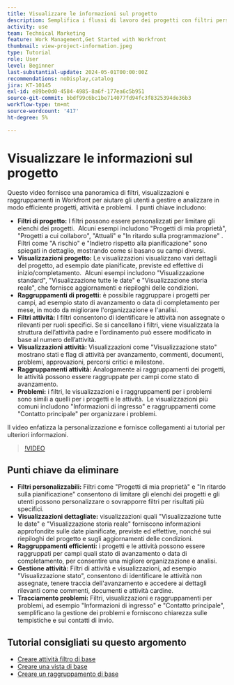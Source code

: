 ```yaml
---
title: Visualizzare le informazioni sul progetto
description: Semplifica i flussi di lavoro dei progetti con filtri personalizzabili, viste dettagliate, raggruppamenti efficienti, strumenti di gestione delle attività e funzioni di tracciamento dei problemi per migliorarne l’organizzazione e la chiarezza.
activity: use
team: Technical Marketing
feature: Work Management,Get Started with Workfront
thumbnail: view-project-information.jpeg
type: Tutorial
role: User
level: Beginner
last-substantial-update: 2024-05-01T00:00:00Z
recommendations: noDisplay,catalog
jira: KT-10145
exl-id: e89be0d0-4584-4985-8a6f-177ea6c5b951
source-git-commit: bbdf99c6bc1be714077fd94fc3f8325394de36b3
workflow-type: tm+mt
source-wordcount: '417'
ht-degree: 5%

---
```


# Visualizzare le informazioni sul progetto

Questo video fornisce una panoramica di filtri, visualizzazioni e raggruppamenti in Workfront per aiutare gli utenti a gestire e analizzare in modo efficiente progetti, attività e problemi. &#x200B; I punti chiave includono:

* **Filtri di progetto:** I filtri possono essere personalizzati per limitare gli elenchi dei progetti. &#x200B; Alcuni esempi includono &quot;Progetti di mia proprietà&quot;, &quot;Progetti a cui collaboro&quot;, &quot;Attuali&quot; e &quot;In ritardo sulla programmazione&quot; &#x200B;. Filtri come &quot;A rischio&quot; e &quot;Indietro rispetto alla pianificazione&quot; sono spiegati in dettaglio, mostrando come si basano su campi diversi.
* **Visualizzazioni progetto:** Le visualizzazioni visualizzano vari dettagli del progetto, ad esempio date pianificate, previste ed effettive di inizio/completamento. &#x200B; Alcuni esempi includono &quot;Visualizzazione standard&quot;, &quot;Visualizzazione tutte le date&quot; e &quot;Visualizzazione storia reale&quot;, che fornisce aggiornamenti e riepiloghi delle condizioni. &#x200B;
* **Raggruppamenti di progetti:** è possibile raggruppare i progetti per campi, ad esempio stato di avanzamento o data di completamento per mese, in modo da migliorare l&#39;organizzazione e l&#39;analisi. &#x200B;
* **Filtri attività:** I filtri consentono di identificare le attività non assegnate o rilevanti per ruoli specifici. &#x200B; Se si cancellano i filtri, viene visualizzata la struttura dell’attività padre e l’ordinamento può essere modificato in base al numero dell’attività. &#x200B;
* **Visualizzazioni attività:** Visualizzazioni come &quot;Visualizzazione stato&quot; mostrano stati e flag di attività per avanzamento, commenti, documenti, problemi, approvazioni, percorsi critici e milestone.
* **Raggruppamenti attività:** Analogamente ai raggruppamenti dei progetti, le attività possono essere raggruppate per campi come stato di avanzamento. &#x200B;
* **Problemi:** i filtri, le visualizzazioni e i raggruppamenti per i problemi sono simili a quelli per i progetti e le attività. &#x200B; Le visualizzazioni più comuni includono &quot;Informazioni di ingresso&quot; e raggruppamenti come &quot;Contatto principale&quot; per organizzare i problemi. &#x200B;

Il video enfatizza la personalizzazione e fornisce collegamenti ai tutorial per ulteriori informazioni. &#x200B;

>[!VIDEO](https://video.tv.adobe.com/v/3453074/?quality=12&learn=on&enablevpops=1&captions=ita)

## Punti chiave da eliminare

* **Filtri personalizzabili:** Filtri come &quot;Progetti di mia proprietà&quot; e &quot;In ritardo sulla pianificazione&quot; consentono di limitare gli elenchi dei progetti e gli utenti possono personalizzare o sovrapporre filtri per risultati più specifici. &#x200B;
* **Visualizzazioni dettagliate:** visualizzazioni quali &quot;Visualizzazione tutte le date&quot; e &quot;Visualizzazione storia reale&quot; forniscono informazioni approfondite sulle date pianificate, previste ed effettive, nonché sui riepiloghi del progetto e sugli aggiornamenti delle condizioni. &#x200B;
* **Raggruppamenti efficienti:** i progetti e le attività possono essere raggruppati per campi quali stato di avanzamento o data di completamento, per consentire una migliore organizzazione e analisi. &#x200B;
* **Gestione attività:** Filtri di attività e visualizzazioni, ad esempio &quot;Visualizzazione stato&quot;, consentono di identificare le attività non assegnate, tenere traccia dell&#39;avanzamento e accedere ai dettagli rilevanti come commenti, documenti e attività cardine. &#x200B;
* **Tracciamento problemi:** Filtri, visualizzazioni e raggruppamenti per problemi, ad esempio &quot;Informazioni di ingresso&quot; e &quot;Contatto principale&quot;, semplificano la gestione dei problemi e forniscono chiarezza sulle tempistiche e sui contatti di invio. &#x200B;




## Tutorial consigliati su questo argomento

* [Creare attività filtro di base](/help/reporting/basic-reporting/create-a-basic-filter-activity.md)
* [Creare una vista di base](/help/reporting/basic-reporting/create-a-basic-view.md)
* [Creare un raggruppamento di base](/help/reporting/basic-reporting/create-a-basic-grouping.md)

